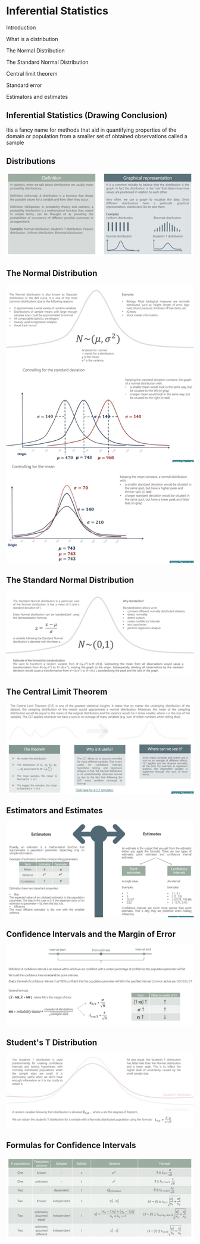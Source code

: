 # Inferential Statistics

Introduction

What is a distribution

The Normal Distribution

The Standard Normal Distribution

Central limit theorem

Standard error

Estimators and estimates

## Inferential Statistics (Drawing Conclusion)

Itis a fancy name for methods that aid in quantifying properties of the domain or population from a smaller set of obtained observations called a sample

## Distributions

![image](../../media/Inferential-Statistics-image1.jpg)

## The Normal Distribution

![image](../../media/Inferential-Statistics-image2.jpg)
![image](../../media/Inferential-Statistics-image3.jpg)
![image](../../media/Inferential-Statistics-image4.jpg)

## The Standard Normal Distribution

![image](../../media/Inferential-Statistics-image5.jpg)

## The Central Limit Theorem

![image](../../media/Inferential-Statistics-image6.jpg)

## Estimators and Estimates

![image](../../media/Inferential-Statistics-image7.jpg)

## Confidence Intervals and the Margin of Error

![image](../../media/Inferential-Statistics-image8.jpg)

## Student's T Distribution

![image](../../media/Inferential-Statistics-image9.jpg)

## Formulas for Confidence Intervals

![image](../../media/Inferential-Statistics-image10.jpg)
